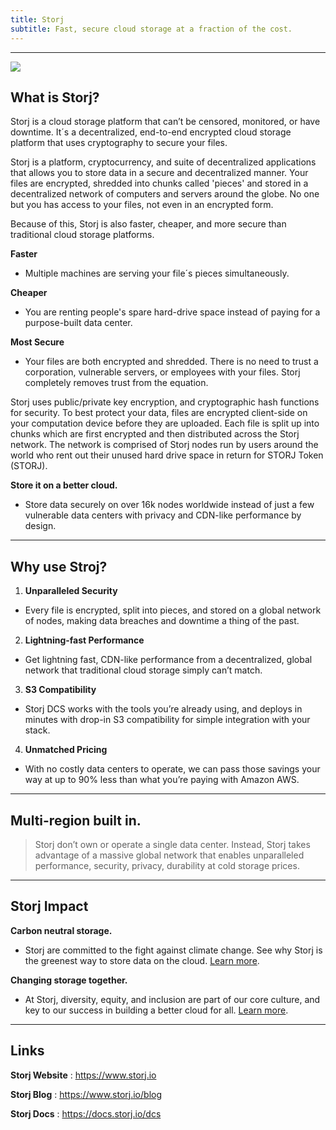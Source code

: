 ```yaml
---
title: Storj
subtitle: Fast, secure cloud storage at a fraction of the cost.
---
```

---

![](https://assets-global.website-files.com/602eda09fc78afc76e9706b6/60886e4abc5d6c1ebeedc1fa_storj-logo-color-sm-google-transparent.png)

## What is Storj?
Storj is a cloud storage platform that can’t be censored, monitored, or have downtime. It´s a decentralized, end-to-end encrypted cloud storage platform that uses cryptography to secure your files.

Storj is a platform, cryptocurrency, and suite of decentralized applications that allows you to store data in a secure and decentralized manner. Your files are encrypted, shredded into chunks called 'pieces' and stored in a decentralized network of computers and servers around the globe. No one but you has access to your files, not even in an encrypted form.

Because of this, Storj is also faster, cheaper, and more secure than traditional cloud storage platforms.

**Faster**
- Multiple machines are serving your file´s pieces simultaneously.

**Cheaper**
- You are renting people's spare hard-drive space instead of paying for a purpose-built data center.

**Most Secure**
- Your files are both encrypted and shredded. There is no need to trust a corporation, vulnerable servers, or employees with your files. Storj completely removes trust from the equation.

Storj uses public/private key encryption, and cryptographic hash functions for security. To best protect your data, files are encrypted client-side on your computation device before they are uploaded. Each file is split up into chunks which are first encrypted and then distributed across the Storj network. The network is comprised of Storj nodes run by users around the world who rent out their unused hard drive space in return for STORJ Token (STORJ).

**Store it on a better cloud.**
- Store data securely on over 16k nodes worldwide instead of just a few vulnerable data centers with privacy and CDN-like performance by design.

---

## Why use Stroj?
1. **Unparalleled Security**
  - Every file is encrypted, split into pieces, and stored on a global network of nodes, making data breaches and downtime a thing of the past.

2. **Lightning-fast Performance**
  - Get lightning fast, CDN-like performance from a decentralized, global network that traditional cloud storage simply can’t match.

3. **S3 Compatibility**
  - Storj DCS works with the tools you’re already using, and deploys in minutes with drop-in S3 compatibility for simple integration with your stack.

4. **Unmatched Pricing**
  - With no costly data centers to operate, we can pass those savings your way at up to 90% less than what you’re paying with Amazon AWS.

---

## Multi-region built in.
> Storj don’t own or operate a single data center. Instead, Storj takes advantage of a massive global network that enables unparalleled performance, security, privacy, durability at cold storage prices.

---

## Storj Impact
**Carbon neutral storage.**
  - Storj are committed to the fight against climate change. See why Storj is the greenest way to store data on the cloud. [Learn more](https://www.storj.io/benefits/green-storage).

**Changing storage together.**
  - At Storj, diversity, equity, and inclusion are part of our core culture, and key to our success in building a better cloud for all. [Learn more](https://www.storj.io/dei).

---

## Links
**Storj Website** : https://www.storj.io

**Storj Blog** : https://www.storj.io/blog

**Storj Docs** : https://docs.storj.io/dcs


